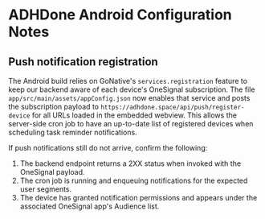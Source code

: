 # ADHDone Android Configuration Notes

## Push notification registration

The Android build relies on GoNative's `services.registration` feature to keep
our backend aware of each device's OneSignal subscription. The file
`app/src/main/assets/appConfig.json` now enables that service and posts the
subscription payload to `https://adhdone.space/api/push/register-device` for
all URLs loaded in the embedded webview. This allows the server-side cron job to
have an up-to-date list of registered devices when scheduling task reminder
notifications.

If push notifications still do not arrive, confirm the following:

1. The backend endpoint returns a 2XX status when invoked with the OneSignal
   payload.
2. The cron job is running and enqueuing notifications for the expected user
   segments.
3. The device has granted notification permissions and appears under the
   associated OneSignal app's Audience list.

